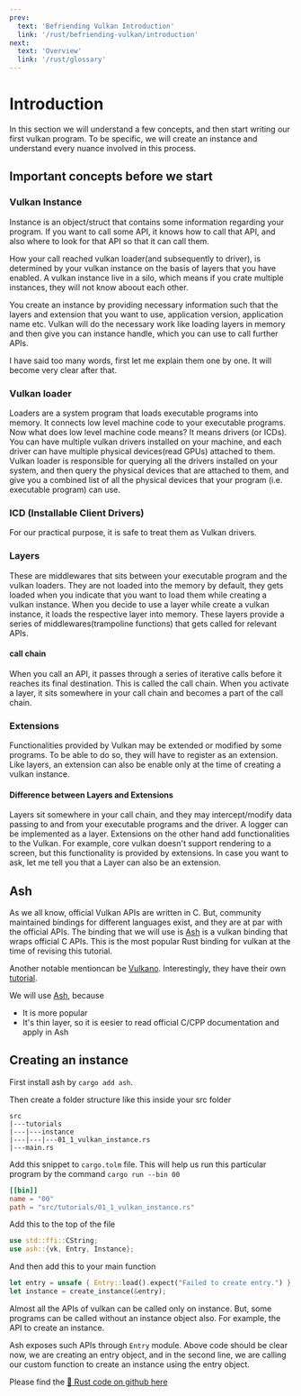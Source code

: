 ```yaml
---
prev:
  text: 'Befriending Vulkan Introduction'
  link: '/rust/befriending-vulkan/introduction'
next:
  text: 'Overview'
  link: '/rust/glossary'
---
```


# Introduction

In this section we will understand a few concepts, and then start writing our first vulkan program. To be specific, we will create an instance and understand every nuance involved in this process.

## Important concepts before we start

### Vulkan Instance
Instance is an object/struct that contains some information regarding your program. If you want to call some API, it knows how to call that API, and also where to look for that API so that it can call them.

How your call reached vulkan loader(and subsequently to driver), is determined by your vulkan instance on the basis of layers that you have enabled. A vulkan instance live in a silo, which means if you crate multiple instances, they will not know aboout each other.

You create an instance by providing necessary information such that the layers and extension that you want to use, application version, application name etc. Vulkan will do the necessary work like loading layers in memory and then give you can instance handle, which you can use to call further APIs.

I have said too many words, first let me explain them one by one. It will become very clear after that.

### Vulkan loader
Loaders are a system program that loads executable programs into memory. It connects low level machine code to your executable programs. Now what does low level machine code means? It means drivers (or ICDs). You can have multiple vulkan drivers installed on your machine, and each driver can have multiple physical devices(read GPUs) attached to them. Vulkan loader is responsible for querying all the drivers installed on your system, and then query the physical devices that are attached to them, and give you a combined list of all the physical devices that your program (i.e. executable program) can use.

### ICD (Installable Client Drivers)
For our practical purpose, it is safe to treat them as Vulkan drivers.

### Layers
These are middlewares that sits between your executable program and the vulkan loaders. They are not loaded into the memory by default, they gets loaded when you indicate that you want to load them while creating a vulkan instance. When you decide to use a layer while create a vulkan instance, it loads the respective layer into memory. These layers provide a series of middlewares(trampoline functions) that gets called for relevant APIs.

#### call chain
When you call an API, it passes through a series of iterative calls before it reaches its final destination. This is called the call chain. When you activate a layer, it sits somewhere in your call chain and becomes a part of the call chain.

### Extensions
Functionalities provided by Vulkan may be extended or modified by some programs. To be able to do so, they will have to register as an extension. Like layers, an extension can also be enable only at the time of creating a vulkan instance.

#### Difference between Layers and Extensions
Layers sit somewhere in your call chain, and they may intercept/modify data passing to and from your executable programs and the driver. A logger can be implemented as a layer.
Extensions on the other hand add functionalities to the Vulkan. For example, core vulkan doesn't support rendering to a screen, but this functionality is provided by extensions.
In case you want to ask, let me tell you that a Layer can also be an extension.

## Ash
As we all know, official Vulkan APIs are written in C. But, community maintained bindings for different languages exist, and they are at par with the official APIs. The binding that we will use is [Ash](https://crates.io/crates/ash) is a vulkan binding that wraps official C APIs. This is the most popular Rust binding for vulkan at the time of revising this tutorial.

Another notable mentioncan be [Vulkano](https://crates.io/crates/vulkano). Interestingly, they have their own [tutorial](https://vulkano.rs/).

We will use [Ash](https://crates.io/crates/ash), because
- It is more popular
- It's thin layer, so it is eesier to read official C/CPP documentation and apply in Ash

## Creating an instance

First install ash by `cargo add ash`.

Then create a folder structure like this inside your src folder
```
src
|---tutorials
|---|---instance
|---|---|---01_1_vulkan_instance.rs
|---main.rs
```

Add this snippet to `cargo.tolm` file. This will help us run this particular program by the command `cargo run --bin 00`
``` toml
[[bin]]
name = "00"
path = "src/tutorials/01_1_vulkan_instance.rs"
```

Add this to the top of the file
``` rust
use std::ffi::CString;
use ash::{vk, Entry, Instance};
```
And then add this to your main function
``` rust
let entry = unsafe { Entry::load().expect("Failed to create entry.") };
let instance = create_instance(&entry);
```
Almost all the APIs of vulkan can be called only on instance. But, some programs can be called without an instance object also. For example, the API to create an instance.

Ash exposes such APIs through `Entry` module. Above code should be clear now, we are creating an entry object, and in the second line, we are calling our custom function to create an instance using the entry object.

Please find the [:link: Rust code on github here](https://github.com/ravishankarkumar/vulkantutorial-rust-code/blob/main/src/tutorials/instance/01_1_vulkan_instance.rs)
